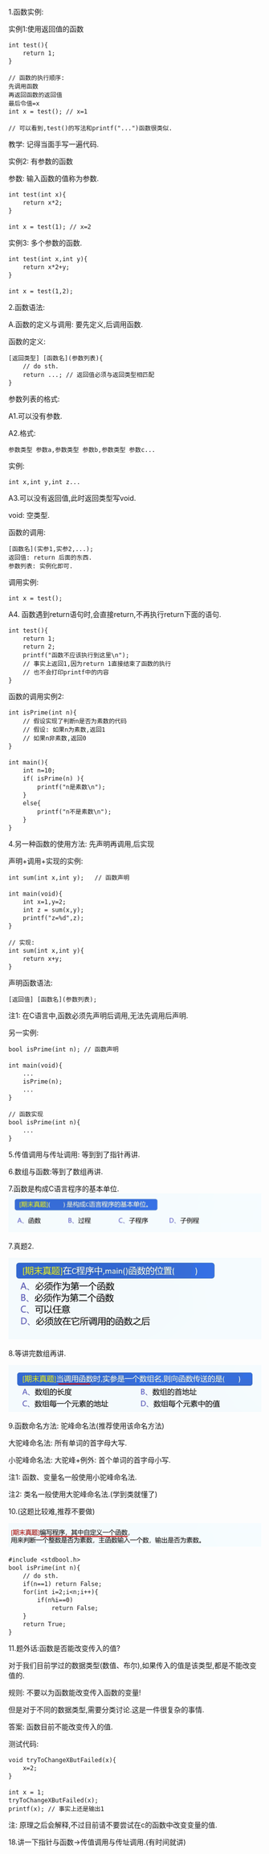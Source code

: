 1.函数实例:

实例1:使用返回值的函数

```
int test(){
	return 1;
}

// 函数的执行顺序:
先调用函数
再返回函数的返回值
最后令值=x
int x = test(); // x=1

// 可以看到,test()的写法和printf("...")函数很类似.
```

教学: 记得当面手写一遍代码.



实例2: 有参数的函数

参数: 输入函数的值称为参数.

```
int test(int x){
	return x*2;
}

int x = test(1); // x=2
```



实例3: 多个参数的函数.

```
int test(int x,int y){
	return x*2+y;
}

int x = test(1,2);
```



2.函数语法:

A.函数的定义与调用: 要先定义,后调用函数.

函数的定义:

```
[返回类型] [函数名](参数列表){
	// do sth.
	return ...; // 返回值必须与返回类型相匹配
}
```

参数列表的格式:

A1.可以没有参数.

A2.格式:

```
参数类型 参数a,参数类型 参数b,参数类型 参数c...
```

实例:

```
int x,int y,int z...
```

A3.可以没有返回值,此时返回类型写void.

void: 空类型.



函数的调用:

```
[函数名](实参1,实参2,...);
返回值: return 后面的东西.
参数列表: 实例化即可.
```

调用实例:

```
int x = test();
```



A4. 函数遇到return语句时,会直接return,不再执行return下面的语句.

```
int test(){
	return 1;
	return 2;
    printf("函数不应该执行到这里\n");
	// 事实上返回1,因为return 1直接结束了函数的执行
	// 也不会打印printf中的内容
}
```



函数的调用实例2:

```
int isPrime(int n){
	// 假设实现了判断n是否为素数的代码
	// 假设: 如果n为素数,返回1
	// 如果n非素数,返回0
}

int main(){
	int n=10;
	if( isPrime(n) ){
		printf("n是素数\n");
	}
	else{
		printf("n不是素数\n");
	}
}
```



4.另一种函数的使用方法: 先声明再调用,后实现

声明+调用+实现的实例:

```
int sum(int x,int y);	// 函数声明

int main(void){
	int x=1,y=2;
	int z = sum(x,y);
	printf("z=%d",z);
}

// 实现:
int sum(int x,int y){
	return x+y;
}
```



声明函数语法:

```
[返回值] [函数名](参数列表);
```



注1: 在C语言中,函数必须先声明后调用,无法先调用后声明.

另一实例:

```
bool isPrime(int n); // 函数声明

int main(void){
	...
	isPrime(n);
	...
}

// 函数实现
bool isPrime(int n){
	...
}
```

5.传值调用与传址调用: 等到到了指针再讲.



6.数组与函数:等到了数组再讲.



7.函数是构成C语言程序的基本单位.![image-20250123084602214](Pics/image-20250123084602214.png)



7.真题2.

![image-20250123084615837](Pics/image-20250123084615837.png)



8.等讲完数组再讲.

![image-20250123084629790](Pics/image-20250123084629790.png)



9.函数命名方法: 驼峰命名法(推荐使用该命名方法)

大驼峰命名法: 所有单词的首字母大写.

小驼峰命名法: 大驼峰+例外: 首个单词的首字母小写.

注1: 函数、变量名一般使用小驼峰命名法.

注2: 类名一般使用大驼峰命名法.(学到类就懂了)



10.(这题比较难,推荐不要做)

![image-20250123084641563](Pics/image-20250123084641563.png)

```
#include <stdbool.h>
bool isPrime(int n){
	// do sth.
	if(n==1) return False;
	for(int i=2;i<n;i++){
		if(n%i==0)
			return False;
	}
	return True;
}

```



11.题外话:函数是否能改变传入的值?

对于我们目前学过的数据类型(数值、布尔),如果传入的值是该类型,都是不能改变值的.

规则: 不要以为函数能改变传入函数的变量!

但是对于不同的数据类型,需要分类讨论.这是一件很复杂的事情.

答案: 函数目前不能改变传入的值.

测试代码:

```
void tryToChangeXButFailed(x){
    x=2;
}

int x = 1;
tryToChangeXButFailed(x);
printf(x); // 事实上还是输出1
```

注: 原理之后会解释,不过目前请不要尝试在c的函数中改变变量的值.



18.讲一下指针与函数&rarr;传值调用与传址调用.(有时间就讲)